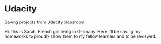 # Udacity
Saving projects from Udacity classroom

Hi, this is Sarah, French girl living in Germany.
Here I'll be saving my homeworks to proudly show them to my fellow learners and to be reviewed.
